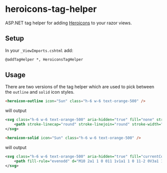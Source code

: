 # heroicons-tag-helper

ASP.NET tag helper for adding [Heroicons](https://heroicons.com/) to your razor views.

## Setup

In your `_ViewImports.cshtml` add:

```html
@addTagHelper *, HeroiconsTagHelper
```

## Usage

There are two versions of the tag helper which are used to pick between the `outline` and `solid` icon styles.

```html
<heroicon-outline icon="Sun" class="h-6 w-6 text-orange-500" />
```

will output

```xml
<svg class="h-6 w-6 text-orange-500" aria-hidden="true" fill="none" stroke="currentColor" version="1.1" viewBox="0 0 24 24">
    <path stroke-linecap="round" stroke-linejoin="round" stroke-width="2" d="M12 3v1m0 16v1m9-9h-1M4 12H3m15.364 6.364l-.707-.707M6.343 6.343l-.707-.707m12.728 0l-.707.707M6.343 17.657l-.707.707M16 12a4 4 0 11-8 0 4 4 0 018 0z" />
</svg>
```

```html
<heroicon-solid icon="Sun" class="h-6 w-6 text-orange-500" />
```

will output

```xml
<svg class="h-6 w-6 text-orange-500" aria-hidden="true" fill="currentColor" version="1.1" viewBox="0 0 20 20">
    <path fill-rule="evenodd" d="M10 2a1 1 0 011 1v1a1 1 0 11-2 0V3a1 1 0 011-1zm4 8a4 4 0 11-8 0 4 4 0 018 0zm-.464 4.95l.707.707a1 1 0 001.414-1.414l-.707-.707a1 1 0 00-1.414 1.414zm2.12-10.607a1 1 0 010 1.414l-.706.707a1 1 0 11-1.414-1.414l.707-.707a1 1 0 011.414 0zM17 11a1 1 0 100-2h-1a1 1 0 100 2h1zm-7 4a1 1 0 011 1v1a1 1 0 11-2 0v-1a1 1 0 011-1zM5.05 6.464A1 1 0 106.465 5.05l-.708-.707a1 1 0 00-1.414 1.414l.707.707zm1.414 8.486l-.707.707a1 1 0 01-1.414-1.414l.707-.707a1 1 0 011.414 1.414zM4 11a1 1 0 100-2H3a1 1 0 000 2h1z" clip-rule="evenodd" />
</svg>
```
